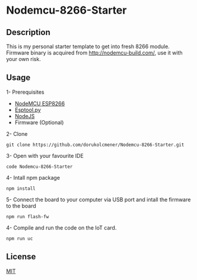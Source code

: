 # Nodemcu-8266-Starter

## Description

This is my personal starter template to get into fresh 8266 module.
Firmware binary is acquired from http://nodemcu-build.com/, use it with your own risk.

## Usage

1- Prerequisites

- [NodeMCU ESP8266](https://en.wikipedia.org/wiki/NodeMCU)
- [Esptool.py](https://docs.espressif.com/projects/esptool/en/latest/esp8266/index.html)
- [NodeJS](https://nodejs.org/en/download/package-manager/#debian-and-ubuntu-based-linux-distributions)
- Firmware (Optional)

2- Clone

```
git clone https://github.com/dorukolcmener/Nodemcu-8266-Starter.git
```

3- Open with your favourite IDE

```
code Nodemcu-8266-Starter
```

4- Intall npm package

```
npm install
```

5- Connect the board to your computer via USB port and intall the firmware to the board

```
npm run flash-fw
```

4- Compile and run the code on the IoT card.

```
npm run uc
```

## License

[MIT](LICENSE)
